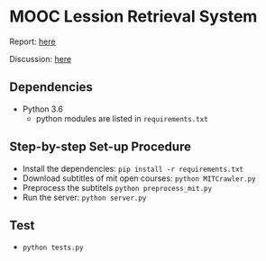 # MOOC Lession Retrieval System

Report: [here](https://drive.google.com/file/d/123E3r4JG0lmHxdD1ObTO_bKj9t5ixDpS/view?usp=sharing)

Discussion: [here](https://docs.google.com/document/d/1wTDBRWCuRBwWPIcieMeZ4cfdselPJ57jDcbJx3eiJeE/edit)

## Dependencies

* Python 3.6
  * python modules are listed in `requirements.txt`

## Step-by-step Set-up Procedure

* Install the dependencies: `pip install -r requirements.txt`
* Download subtitles of mit open courses: `python MITCrawler.py`
* Preprocess the subtitels `python preprocess_mit.py`
* Run the server: `python server.py`

## Test

* `python tests.py`
